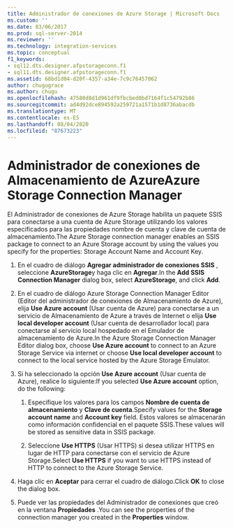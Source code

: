 ```yaml
---
title: Administrador de conexiones de Azure Storage | Microsoft Docs
ms.custom: ''
ms.date: 03/06/2017
ms.prod: sql-server-2014
ms.reviewer: ''
ms.technology: integration-services
ms.topic: conceptual
f1_keywords:
- sql12.dts.designer.afpstorageconn.f1
- sql11.dts.designer.afpstorageconn.f1
ms.assetid: 68bd1d04-d20f-4357-a34e-7c9c76457062
author: chugugrace
ms.author: chugu
ms.openlocfilehash: 47580d8d1d961df9fbcbed0bd7164f1c54792b86
ms.sourcegitcommit: ad4d92dce894592a259721a1571b1d8736abacdb
ms.translationtype: MT
ms.contentlocale: es-ES
ms.lasthandoff: 08/04/2020
ms.locfileid: "87673223"
---
```

# <a name="azure-storage-connection-manager"></a><span data-ttu-id="a0afd-102">Administrador de conexiones de Almacenamiento de Azure</span><span class="sxs-lookup"><span data-stu-id="a0afd-102">Azure Storage Connection Manager</span></span>
  <span data-ttu-id="a0afd-103">El Administrador de conexiones de Azure Storage habilita un paquete SSIS para conectarse a una cuenta de Azure Storage utilizando los valores especificados para las propiedades nombre de cuenta y clave de cuenta de almacenamiento.</span><span class="sxs-lookup"><span data-stu-id="a0afd-103">The Azure Storage connection manager enables an SSIS package to connect to an Azure Storage account by using the values you specify for the properties: Storage Account Name and Account Key.</span></span>  
  
1.  <span data-ttu-id="a0afd-104">En el cuadro de diálogo **Agregar administrador de conexiones SSIS** , seleccione **AzureStorage**y haga clic en **Agregar**.</span><span class="sxs-lookup"><span data-stu-id="a0afd-104">In the **Add SSIS Connection Manager** dialog box, select **AzureStorage**, and click **Add**.</span></span>  
  
2.  <span data-ttu-id="a0afd-105">En el cuadro de diálogo Azure Storage Connection Manager Editor (Editor del administrador de conexiones de Almacenamiento de Azure), elija **Use Azure account** (Usar cuenta de Azure) para conectarse a un servicio de Almacenamiento de Azure a través de Internet o elija **Use local developer account** (Usar cuenta de desarrollador local) para conectarse al servicio local hospedado en el Emulador de almacenamiento de Azure.</span><span class="sxs-lookup"><span data-stu-id="a0afd-105">In the Azure Storage Connection Manager Editor dialog box, choose **Use Azure account** to connect to an Azure Storage Service via internet or choose **Use local developer account** to connect to the local service hosted by the Azure Storage Emulator.</span></span>  
  
3.  <span data-ttu-id="a0afd-106">Si ha seleccionado la opción **Use Azure account** (Usar cuenta de Azure), realice lo siguiente:</span><span class="sxs-lookup"><span data-stu-id="a0afd-106">If you selected **Use Azure account** option, do the following:</span></span>  
  
    1.  <span data-ttu-id="a0afd-107">Especifique los valores para los campos **Nombre de cuenta de almacenamiento** y **Clave de cuenta**.</span><span class="sxs-lookup"><span data-stu-id="a0afd-107">Specify values for the **Storage account name** and **Account key** field.</span></span> <span data-ttu-id="a0afd-108">Estos valores se almacenarán como información confidencial en el paquete SSIS.</span><span class="sxs-lookup"><span data-stu-id="a0afd-108">These values will be stored as sensitive data in SSIS package.</span></span>  
  
    2.  <span data-ttu-id="a0afd-109">Seleccione **Use HTTPS** (Usar HTTPS) si desea utilizar HTTPS en lugar de HTTP para conectarse con el servicio de Azure Storage.</span><span class="sxs-lookup"><span data-stu-id="a0afd-109">Select **Use HTTPS** if you want to use HTTPS instead of HTTP to connect to the Azure Storage Service.</span></span>  
  
4.  <span data-ttu-id="a0afd-110">Haga clic en **Aceptar** para cerrar el cuadro de diálogo.</span><span class="sxs-lookup"><span data-stu-id="a0afd-110">Click **OK** to close the dialog box.</span></span>  
  
5.  <span data-ttu-id="a0afd-111">Puede ver las propiedades del Administrador de conexiones que creó en la ventana **Propiedades** .</span><span class="sxs-lookup"><span data-stu-id="a0afd-111">You can see the properties of the connection manager you created in the **Properties** window.</span></span>  
  
  
